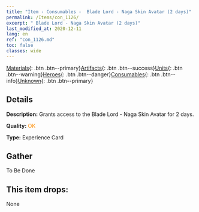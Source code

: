 ```yaml
---
title: "Item - Consumables -  Blade Lord - Naga Skin Avatar (2 days)"
permalink: /Items/con_1126/
excerpt: " Blade Lord - Naga Skin Avatar (2 days)"
last_modified_at: 2020-12-11
lang: en
ref: "con_1126.md"
toc: false
classes: wide
---
```

 [Materials](/Items/){: .btn .btn--primary}[Artifacts](/Items/Artifacts/){: .btn .btn--success}[Units](/Items/Units/){: .btn .btn--warning}[Heroes](/Items/Heroes/){: .btn .btn--danger}[Consumables](/Items/Consumables/){: .btn .btn--info}[Unknown](/Items/Unknown/){: .btn .btn--primary}

## Details
 **Description:** Grants access to the Blade Lord - Naga Skin Avatar for 2 days.

 **Quality:** <span style="color: #FF8C00">OK</span>

 **Type:** Experience Card

## Gather

  To Be Done

## This item drops:

  None

